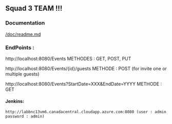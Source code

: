 ## Squad 3 TEAM !!! ##

### Documentation ###

[/doc/readme.md](/doc/readme.md)

### EndPoints : ###

http://localhost:8080/Events                                       METHODES : GET, POST, PUT    

http://localhost:8080/Events/{id}/guests                           METHODE : POST (for invite one or multiple guests)

http://localhost:8080/Events?StartDate=XXX&EndDate=YYYY            METHODE : GET

#### Jenkins: ####
    http://labbnc13vm6.canadacentral.cloudapp.azure.com:8080 (user : admin password : admin)
